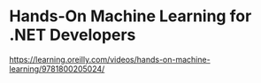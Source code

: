 # Hands-On Machine Learning for .NET Developers
https://learning.oreilly.com/videos/hands-on-machine-learning/9781800205024/


